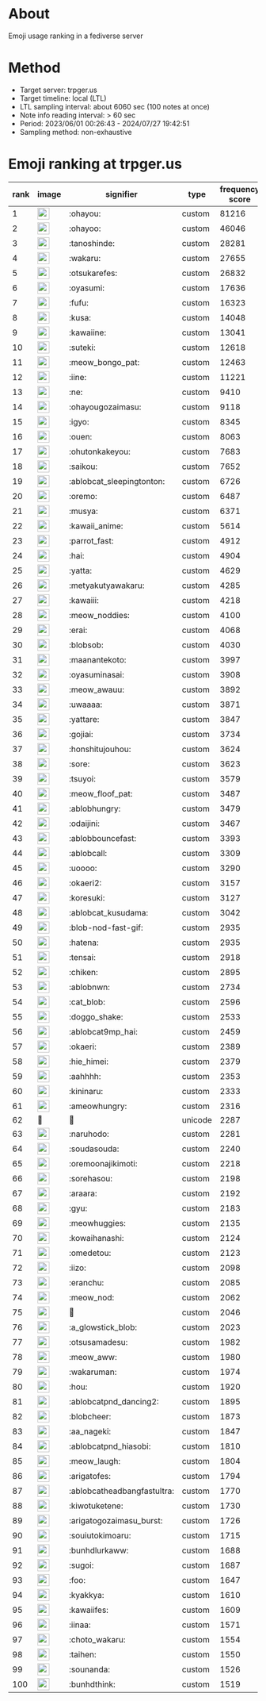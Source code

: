 # About
Emoji usage ranking in a fediverse server

# Method
- Target server: trpger.us
- Target timeline: local (LTL)
- LTL sampling interval: about 6060 sec (100 notes at once)
- Note info reading interval: > 60 sec
- Period: 2023/06/01 00:26:43 - 2024/07/27 19:42:51 
- Sampling method: non-exhaustive

# Emoji ranking at trpger.us

|rank|image|signifier|type|frequency score|
|----|----|----|----|----|
|1|<img height="24" src="https://trpger.us/emoji/ohayou.webp">|:ohayou:|custom|81216|
|2|<img height="24" src="https://trpger.us/emoji/ohayoo.webp">|:ohayoo:|custom|46046|
|3|<img height="24" src="https://trpger.us/emoji/tanoshinde.webp">|:tanoshinde:|custom|28281|
|4|<img height="24" src="https://trpger.us/emoji/wakaru.webp">|:wakaru:|custom|27655|
|5|<img height="24" src="https://trpger.us/emoji/otsukarefes.webp">|:otsukarefes:|custom|26832|
|6|<img height="24" src="https://trpger.us/emoji/oyasumi.webp">|:oyasumi:|custom|17636|
|7|<img height="24" src="https://trpger.us/emoji/fufu.webp">|:fufu:|custom|16323|
|8|<img height="24" src="https://trpger.us/emoji/kusa.webp">|:kusa:|custom|14048|
|9|<img height="24" src="https://trpger.us/emoji/kawaiine.webp">|:kawaiine:|custom|13041|
|10|<img height="24" src="https://trpger.us/emoji/suteki.webp">|:suteki:|custom|12618|
|11|<img height="24" src="https://trpger.us/emoji/meow_bongo_pat.webp">|:meow_bongo_pat:|custom|12463|
|12|<img height="24" src="https://trpger.us/emoji/iine.webp">|:iine:|custom|11221|
|13|<img height="24" src="https://trpger.us/emoji/ne.webp">|:ne:|custom|9410|
|14|<img height="24" src="https://trpger.us/emoji/ohayougozaimasu.webp">|:ohayougozaimasu:|custom|9118|
|15|<img height="24" src="https://trpger.us/emoji/igyo.webp">|:igyo:|custom|8345|
|16|<img height="24" src="https://trpger.us/emoji/ouen.webp">|:ouen:|custom|8063|
|17|<img height="24" src="https://trpger.us/emoji/ohutonkakeyou.webp">|:ohutonkakeyou:|custom|7683|
|18|<img height="24" src="https://trpger.us/emoji/saikou.webp">|:saikou:|custom|7652|
|19|<img height="24" src="https://trpger.us/emoji/ablobcat_sleepingtonton.webp">|:ablobcat_sleepingtonton:|custom|6726|
|20|<img height="24" src="https://trpger.us/emoji/oremo.webp">|:oremo:|custom|6487|
|21|<img height="24" src="https://trpger.us/emoji/musya.webp">|:musya:|custom|6371|
|22|<img height="24" src="https://trpger.us/emoji/kawaii_anime.webp">|:kawaii_anime:|custom|5614|
|23|<img height="24" src="https://trpger.us/emoji/parrot_fast.webp">|:parrot_fast:|custom|4912|
|24|<img height="24" src="https://trpger.us/emoji/hai.webp">|:hai:|custom|4904|
|25|<img height="24" src="https://trpger.us/emoji/yatta.webp">|:yatta:|custom|4629|
|26|<img height="24" src="https://trpger.us/emoji/metyakutyawakaru.webp">|:metyakutyawakaru:|custom|4285|
|27|<img height="24" src="https://trpger.us/emoji/kawaiii.webp">|:kawaiii:|custom|4218|
|28|<img height="24" src="https://trpger.us/emoji/meow_noddies.webp">|:meow_noddies:|custom|4100|
|29|<img height="24" src="https://trpger.us/emoji/erai.webp">|:erai:|custom|4068|
|30|<img height="24" src="https://trpger.us/emoji/blobsob.webp">|:blobsob:|custom|4030|
|31|<img height="24" src="https://trpger.us/emoji/maanantekoto.webp">|:maanantekoto:|custom|3997|
|32|<img height="24" src="https://trpger.us/emoji/oyasuminasai.webp">|:oyasuminasai:|custom|3908|
|33|<img height="24" src="https://trpger.us/emoji/meow_awauu.webp">|:meow_awauu:|custom|3892|
|34|<img height="24" src="https://trpger.us/emoji/uwaaaa.webp">|:uwaaaa:|custom|3871|
|35|<img height="24" src="https://trpger.us/emoji/yattare.webp">|:yattare:|custom|3847|
|36|<img height="24" src="https://trpger.us/emoji/gojiai.webp">|:gojiai:|custom|3734|
|37|<img height="24" src="https://trpger.us/emoji/honshitujouhou.webp">|:honshitujouhou:|custom|3624|
|38|<img height="24" src="https://trpger.us/emoji/sore.webp">|:sore:|custom|3623|
|39|<img height="24" src="https://trpger.us/emoji/tsuyoi.webp">|:tsuyoi:|custom|3579|
|40|<img height="24" src="https://trpger.us/emoji/meow_floof_pat.webp">|:meow_floof_pat:|custom|3487|
|41|<img height="24" src="https://trpger.us/emoji/ablobhungry.webp">|:ablobhungry:|custom|3479|
|42|<img height="24" src="https://trpger.us/emoji/odaijini.webp">|:odaijini:|custom|3467|
|43|<img height="24" src="https://trpger.us/emoji/ablobbouncefast.webp">|:ablobbouncefast:|custom|3393|
|44|<img height="24" src="https://trpger.us/emoji/ablobcall.webp">|:ablobcall:|custom|3309|
|45|<img height="24" src="https://trpger.us/emoji/uoooo.webp">|:uoooo:|custom|3290|
|46|<img height="24" src="https://trpger.us/emoji/okaeri2.webp">|:okaeri2:|custom|3157|
|47|<img height="24" src="https://trpger.us/emoji/koresuki.webp">|:koresuki:|custom|3127|
|48|<img height="24" src="https://trpger.us/emoji/ablobcat_kusudama.webp">|:ablobcat_kusudama:|custom|3042|
|49|<img height="24" src="https://trpger.us/emoji/blob-nod-fast-gif.webp">|:blob-nod-fast-gif:|custom|2935|
|50|<img height="24" src="https://trpger.us/emoji/hatena.webp">|:hatena:|custom|2935|
|51|<img height="24" src="https://trpger.us/emoji/tensai.webp">|:tensai:|custom|2918|
|52|<img height="24" src="https://trpger.us/emoji/chiken.webp">|:chiken:|custom|2895|
|53|<img height="24" src="https://trpger.us/emoji/ablobnwn.webp">|:ablobnwn:|custom|2734|
|54|<img height="24" src="https://trpger.us/emoji/cat_blob.webp">|:cat_blob:|custom|2596|
|55|<img height="24" src="https://trpger.us/emoji/doggo_shake.webp">|:doggo_shake:|custom|2533|
|56|<img height="24" src="https://trpger.us/emoji/ablobcat9mp_hai.webp">|:ablobcat9mp_hai:|custom|2459|
|57|<img height="24" src="https://trpger.us/emoji/okaeri.webp">|:okaeri:|custom|2389|
|58|<img height="24" src="https://trpger.us/emoji/hie_himei.webp">|:hie_himei:|custom|2379|
|59|<img height="24" src="https://trpger.us/emoji/aahhhh.webp">|:aahhhh:|custom|2353|
|60|<img height="24" src="https://trpger.us/emoji/kininaru.webp">|:kininaru:|custom|2333|
|61|<img height="24" src="https://trpger.us/emoji/ameowhungry.webp">|:ameowhungry:|custom|2316|
|62|🍮|🍮|unicode|2287|
|63|<img height="24" src="https://trpger.us/emoji/naruhodo.webp">|:naruhodo:|custom|2281|
|64|<img height="24" src="https://trpger.us/emoji/soudasouda.webp">|:soudasouda:|custom|2240|
|65|<img height="24" src="https://trpger.us/emoji/oremoonajikimoti.webp">|:oremoonajikimoti:|custom|2218|
|66|<img height="24" src="https://trpger.us/emoji/sorehasou.webp">|:sorehasou:|custom|2198|
|67|<img height="24" src="https://trpger.us/emoji/araara.webp">|:araara:|custom|2192|
|68|<img height="24" src="https://trpger.us/emoji/gyu.webp">|:gyu:|custom|2183|
|69|<img height="24" src="https://trpger.us/emoji/meowhuggies.webp">|:meowhuggies:|custom|2135|
|70|<img height="24" src="https://trpger.us/emoji/kowaihanashi.webp">|:kowaihanashi:|custom|2124|
|71|<img height="24" src="https://trpger.us/emoji/omedetou.webp">|:omedetou:|custom|2123|
|72|<img height="24" src="https://trpger.us/emoji/iizo.webp">|:iizo:|custom|2098|
|73|<img height="24" src="https://trpger.us/emoji/eranchu.webp">|:eranchu:|custom|2085|
|74|<img height="24" src="https://trpger.us/emoji/meow_nod.webp">|:meow_nod:|custom|2062|
|75|<img height="24" src="https://trpger.us/emoji/birthday.webp">|:birthday:|custom|2046|
|76|<img height="24" src="https://trpger.us/emoji/a_glowstick_blob.webp">|:a_glowstick_blob:|custom|2023|
|77|<img height="24" src="https://trpger.us/emoji/otsusamadesu.webp">|:otsusamadesu:|custom|1982|
|78|<img height="24" src="https://trpger.us/emoji/meow_aww.webp">|:meow_aww:|custom|1980|
|79|<img height="24" src="https://trpger.us/emoji/wakaruman.webp">|:wakaruman:|custom|1974|
|80|<img height="24" src="https://trpger.us/emoji/hou.webp">|:hou:|custom|1920|
|81|<img height="24" src="https://trpger.us/emoji/ablobcatpnd_dancing2.webp">|:ablobcatpnd_dancing2:|custom|1895|
|82|<img height="24" src="https://trpger.us/emoji/blobcheer.webp">|:blobcheer:|custom|1873|
|83|<img height="24" src="https://trpger.us/emoji/aa_nageki.webp">|:aa_nageki:|custom|1847|
|84|<img height="24" src="https://trpger.us/emoji/ablobcatpnd_hiasobi.webp">|:ablobcatpnd_hiasobi:|custom|1810|
|85|<img height="24" src="https://trpger.us/emoji/meow_laugh.webp">|:meow_laugh:|custom|1804|
|86|<img height="24" src="https://trpger.us/emoji/arigatofes.webp">|:arigatofes:|custom|1794|
|87|<img height="24" src="https://trpger.us/emoji/ablobcatheadbangfastultra.webp">|:ablobcatheadbangfastultra:|custom|1770|
|88|<img height="24" src="https://trpger.us/emoji/kiwotuketene.webp">|:kiwotuketene:|custom|1730|
|89|<img height="24" src="https://trpger.us/emoji/arigatogozaimasu_burst.webp">|:arigatogozaimasu_burst:|custom|1726|
|90|<img height="24" src="https://trpger.us/emoji/souiutokimoaru.webp">|:souiutokimoaru:|custom|1715|
|91|<img height="24" src="https://trpger.us/emoji/bunhdlurkaww.webp">|:bunhdlurkaww:|custom|1688|
|92|<img height="24" src="https://trpger.us/emoji/sugoi.webp">|:sugoi:|custom|1687|
|93|<img height="24" src="https://trpger.us/emoji/foo.webp">|:foo:|custom|1647|
|94|<img height="24" src="https://trpger.us/emoji/kyakkya.webp">|:kyakkya:|custom|1610|
|95|<img height="24" src="https://trpger.us/emoji/kawaiifes.webp">|:kawaiifes:|custom|1609|
|96|<img height="24" src="https://trpger.us/emoji/iinaa.webp">|:iinaa:|custom|1571|
|97|<img height="24" src="https://trpger.us/emoji/choto_wakaru.webp">|:choto_wakaru:|custom|1554|
|98|<img height="24" src="https://trpger.us/emoji/taihen.webp">|:taihen:|custom|1550|
|99|<img height="24" src="https://trpger.us/emoji/sounanda.webp">|:sounanda:|custom|1526|
|100|<img height="24" src="https://trpger.us/emoji/bunhdthink.webp">|:bunhdthink:|custom|1519|
